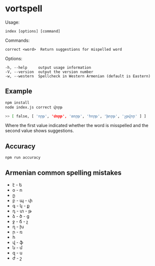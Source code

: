 # vortspell

Usage:

    index [options] [command]

Commands:

    correct <word>  Return suggestions for mispelled word

Options:

    -h, --help     output usage information
    -V, --version  output the version number
    -w, --western  Spellcheck in Western Armenian (default is Eastern)

## Example

``` bash
npm install
node index.js correct վորթ

>> [ false, [ 'որթ', 'մորթ', 'տորթ', 'հորթ', 'խորթ', 'չթվոր' ] ]
```

Where the first value indicated whether the word is misspelled and the second value shows suggestions.

## Accuracy

``` bash
npm run accuracy
```

## Armenian common spelling mistakes
* է - ե
* օ - ո
* ը
* բ - պ - փ
* գ - կ - ք
* դ - տ - թ
* ձ - ծ - ց
* ջ - ճ - չ
* ղ - խ
* ր - ռ
* հ
* վ - ֆ
* ն - մ
* զ - ս
* ժ - շ


